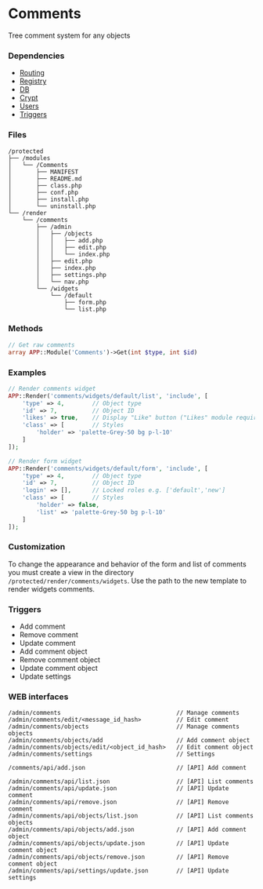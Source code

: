 # Comments
Tree comment system for any objects

### Dependencies
- [Routing](https://github.com/evildevel/php-shell/tree/master/protected/modules/Routing)
- [Registry](https://github.com/evildevel/php-shell/tree/master/protected/modules/Registry)
- [DB](https://github.com/evildevel/php-shell/tree/master/protected/modules/DB)
- [Crypt](https://github.com/evildevel/php-shell/tree/master/protected/modules/Crypt)
- [Users](https://github.com/evildevel/php-shell/tree/master/protected/modules/Users)
- [Triggers](https://github.com/evildevel/php-shell/tree/master/protected/modules/Triggers)

### Files
```
/protected
├── /modules
│   └── /Comments
│       ├── MANIFEST
│       ├── README.md
│       ├── class.php
│       ├── conf.php
│       ├── install.php
│       └── uninstall.php
└── /render
    └── /comments
        ├── /admin
        │   ├── /objects
        │   │   ├── add.php
        │   │   ├── edit.php
        │   │   └── index.php
        │   ├── edit.php
        │   ├── index.php
        │   ├── settings.php
        │   └── nav.php
        └── /widgets
            └── /default
                ├── form.php
                └── list.php
```

### Methods
```php
// Get raw comments
array APP::Module('Comments')->Get(int $type, int $id)
```

### Examples
```php
// Render comments widget
APP::Render('comments/widgets/default/list', 'include', [
    'type' => 4,        // Object type
    'id' => 7,          // Object ID
    'likes' => true,    // Display "Like" button ("Likes" module required)
    'class' => [        // Styles
        'holder' => 'palette-Grey-50 bg p-l-10'
    ]
]);

// Render form widget
APP::Render('comments/widgets/default/form', 'include', [
    'type' => 4,        // Object type
    'id' => 7,          // Object ID
    'login' => [],      // Locked roles e.g. ['default','new']
    'class' => [        // Styles
        'holder' => false,
        'list' => 'palette-Grey-50 bg p-l-10'
    ]
]);
```

### Customization
To change the appearance and behavior of the form and list of comments you must 
create a view in the directory `/protected/render/comments/widgets`. Use the 
path to the new template to render widgets comments.

### Triggers
- Add comment
- Remove comment
- Update comment
- Add comment object
- Remove comment object
- Update comment object
- Update settings

### WEB interfaces
```
/admin/comments                                 // Manage comments
/admin/comments/edit/<message_id_hash>          // Edit comment
/admin/comments/objects                         // Manage comments objects
/admin/comments/objects/add                     // Add comment object
/admin/comments/objects/edit/<object_id_hash>   // Edit comment object
/admin/comments/settings                        // Settings
   
/comments/api/add.json                          // [API] Add comment

/admin/comments/api/list.json                   // [API] List comments
/admin/comments/api/update.json                 // [API] Update comment
/admin/comments/api/remove.json                 // [API] Remove comment
/admin/comments/api/objects/list.json           // [API] List comments objects
/admin/comments/api/objects/add.json            // [API] Add comment object
/admin/comments/api/objects/update.json         // [API] Update comment object
/admin/comments/api/objects/remove.json         // [API] Remove comment object
/admin/comments/api/settings/update.json        // [API] Update settings
```